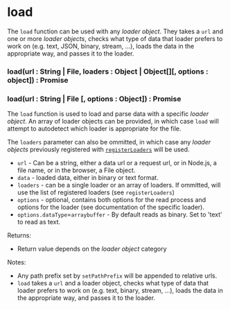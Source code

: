 # load

The `load` function can be used with any _loader object_. They takes a `url` and one or more _loader objects_, checks what type of data that loader prefers to work on (e.g. text, JSON, binary, stream, ...), loads the data in the appropriate way, and passes it to the loader.

### load(url : String | File, loaders : Object | Object[][, options : object]) : Promise<Response>

### load(url : String | File [, options : Object]) : Promise<Response>

The `load` function is used to load and parse data with a specific _loader object_. An array of loader objects can be provided, in which case `load` will attempt to autodetect which loader is appropriate for the file.

The `loaders` parameter can also be ommitted, in which case any _loader objects_ previously registered with [`registerLoaders`](docs/api-reference/core/register-loaders) will be used.

- `url` - Can be a string, either a data url or a request url, or in Node.js, a file name, or in the browser, a File object.
- `data` - loaded data, either in binary or text format.
- `loaders` - can be a single loader or an array of loaders. If ommitted, will use the list of registered loaders (see `registerLoaders`)
- `options` - optional, contains both options for the read process and options for the loader (see documentation of the specific loader).
- `options.dataType`=`arraybuffer` - By default reads as binary. Set to 'text' to read as text.

Returns:

- Return value depends on the _loader object_ category

Notes:

- Any path prefix set by `setPathPrefix` will be appended to relative urls.
- `load` takes a `url` and a loader object, checks what type of data that loader prefers to work on (e.g. text, binary, stream, ...), loads the data in the appropriate way, and passes it to the loader.
